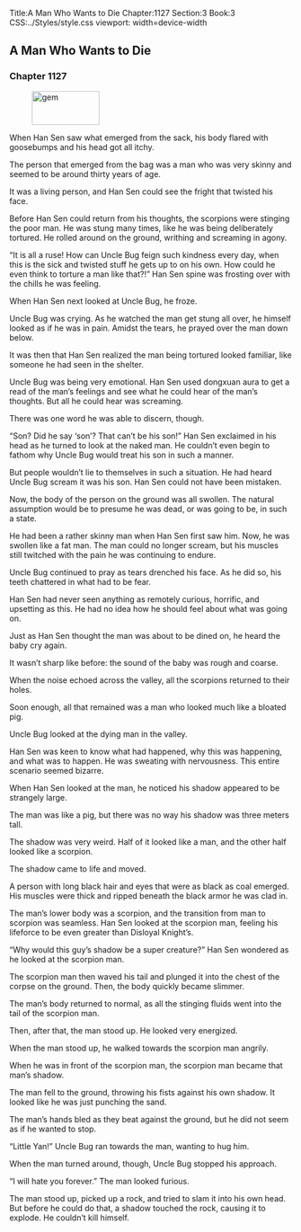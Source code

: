 Title:A Man Who Wants to Die 
Chapter:1127 
Section:3 
Book:3 
CSS:../Styles/style.css 
viewport: width=device-width
  
## A Man Who Wants to Die
### Chapter 1127
  
<figure>
	<img src="../Images/gem.gif" alt="gem" id="gem" width="120" height="60" />
</figure>
  

  
When Han Sen saw what emerged from the sack, his body flared with goosebumps and his head got all itchy.

The person that emerged from the bag was a man who was very skinny and seemed to be around thirty years of age.

It was a living person, and Han Sen could see the fright that twisted his face.

Before Han Sen could return from his thoughts, the scorpions were stinging the poor man. He was stung many times, like he was being deliberately tortured. He rolled around on the ground, writhing and screaming in agony.

“It is all a ruse! How can Uncle Bug feign such kindness every day, when this is the sick and twisted stuff he gets up to on his own. How could he even think to torture a man like that?!” Han Sen spine was frosting over with the chills he was feeling.

When Han Sen next looked at Uncle Bug, he froze.

Uncle Bug was crying. As he watched the man get stung all over, he himself looked as if he was in pain. Amidst the tears, he prayed over the man down below.

It was then that Han Sen realized the man being tortured looked familiar, like someone he had seen in the shelter.

Uncle Bug was being very emotional. Han Sen used dongxuan aura to get a read of the man’s feelings and see what he could hear of the man’s thoughts. But all he could hear was screaming.

There was one word he was able to discern, though.

“Son? Did he say ‘son’? That can’t be his son!” Han Sen exclaimed in his head as he turned to look at the naked man. He couldn’t even begin to fathom why Uncle Bug would treat his son in such a manner.

But people wouldn’t lie to themselves in such a situation. He had heard Uncle Bug scream it was his son. Han Sen could not have been mistaken.

Now, the body of the person on the ground was all swollen. The natural assumption would be to presume he was dead, or was going to be, in such a state.

He had been a rather skinny man when Han Sen first saw him. Now, he was swollen like a fat man. The man could no longer scream, but his muscles still twitched with the pain he was continuing to endure.

Uncle Bug continued to pray as tears drenched his face. As he did so, his teeth chattered in what had to be fear.

Han Sen had never seen anything as remotely curious, horrific, and upsetting as this. He had no idea how he should feel about what was going on.

Just as Han Sen thought the man was about to be dined on, he heard the baby cry again.

It wasn’t sharp like before: the sound of the baby was rough and coarse.

When the noise echoed across the valley, all the scorpions returned to their holes.

Soon enough, all that remained was a man who looked much like a bloated pig.

Uncle Bug looked at the dying man in the valley.

Han Sen was keen to know what had happened, why this was happening, and what was to happen. He was sweating with nervousness. This entire scenario seemed bizarre.

When Han Sen looked at the man, he noticed his shadow appeared to be strangely large.

The man was like a pig, but there was no way his shadow was three meters tall.

The shadow was very weird. Half of it looked like a man, and the other half looked like a scorpion.

The shadow came to life and moved.

A person with long black hair and eyes that were as black as coal emerged. His muscles were thick and ripped beneath the black armor he was clad in.

The man’s lower body was a scorpion, and the transition from man to scorpion was seamless. Han Sen looked at the scorpion man, feeling his lifeforce to be even greater than Disloyal Knight’s.

“Why would this guy’s shadow be a super creature?” Han Sen wondered as he looked at the scorpion man.

The scorpion man then waved his tail and plunged it into the chest of the corpse on the ground. Then, the body quickly became slimmer.

The man’s body returned to normal, as all the stinging fluids went into the tail of the scorpion man.

Then, after that, the man stood up. He looked very energized.

When the man stood up, he walked towards the scorpion man angrily.

When he was in front of the scorpion man, the scorpion man became that man’s shadow.

The man fell to the ground, throwing his fists against his own shadow. It looked like he was just punching the sand.

The man’s hands bled as they beat against the ground, but he did not seem as if he wanted to stop.

“Little Yan!” Uncle Bug ran towards the man, wanting to hug him.

When the man turned around, though, Uncle Bug stopped his approach.

“I will hate you forever.” The man looked furious.

The man stood up, picked up a rock, and tried to slam it into his own head. But before he could do that, a shadow touched the rock, causing it to explode. He couldn’t kill himself.